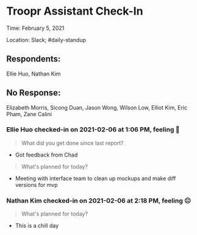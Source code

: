 # Troopr Assistant Check-In
Time: February 5, 2021

Location: Slack; #daily-standup

## Respondents:

Ellie Huo, Nathan Kim

## No Response:
Elizabeth Morris, Sicong Duan, Jason Wong, Wilson Low, Elliot Kim, Eric Pham, Zane Calini


### Ellie Huo checked-in on  2021-02-06 at 1:06 PM, feeling :slightly_smiling_face:

> What did you get done since last report?

- Got feedback from Chad

> What's planned for today?

- Meeting with interface team to clean up mockups and make diff versions for mvp


### Nathan Kim checked-in on  2021-02-06 at 2:18 PM, feeling :neutral_face:

> What's planned for today?

- This is a chill day
